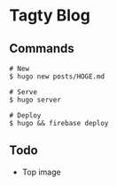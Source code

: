 # Tagty Blog
## Commands
```
# New
$ hugo new posts/HOGE.md

# Serve
$ hugo server

# Deploy
$ hugo && firebase deploy
```

## Todo
- Top image
